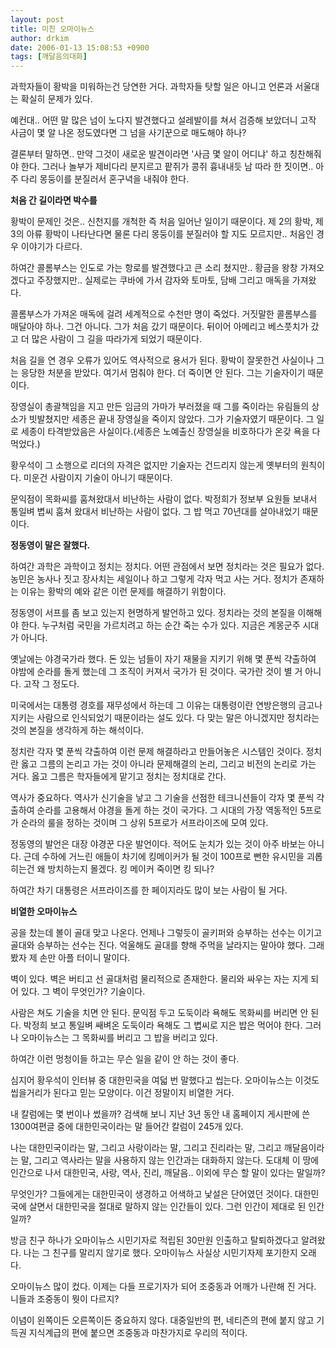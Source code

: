 ```yaml
---
layout: post
title: 미친 오마이뉴스
author: drkim
date: 2006-01-13 15:08:53 +0900
tags: [깨달음의대화]
---
```

  
과학자들이 황박을 미워하는건 당연한 거다. 과학자들 탓할 일은 아니고 언론과 서울대는 확실히 문제가 있다. 

예컨대.. 어떤 말 많은 넘이 노다지 발견했다고 설레발이를 쳐서 검증해 보았더니 고작 사금이 몇 알 나온 정도였다면 그 넘을 사기꾼으로 매도해야 하나? 

결론부터 말하면.. 만약 그것이 새로운 발견이라면 '사금 몇 알이 어디냐' 하고 칭찬해줘야 한다. 그러나 놀부가 제비다리 분지르고 팥쥐가 콩쥐 흉내내듯 남 따라 한 짓이면.. 아주 다리 몽둥이를 분질러서 혼구녁을 내줘야 한다. 



**처음 간 길이라면 박수를**

황박이 문제인 것은.. 신천지를 개척한 즉 처음 일어난 일이기 때문이다. 제 2의 황박, 제 3의 아류 황박이 나타난다면 물론 다리 몽둥이를 분질러야 할 지도 모르지만.. 처음인 경우 이야기가 다르다. 

하여간 콜롬부스는 인도로 가는 항로를 발견했다고 큰 소리 쳤지만.. 황금을 왕창 가져오겠다고 주장했지만.. 실제로는 쿠바에 가서 감자와 토마토, 담배 그리고 매독을 가져왔다. 

콜롬부스가 가져온 매독에 걸려 세계적으로 수천만 명이 죽었다. 거짓말한 콜롬부스를 매달아야 하나. 그건 아니다. 그가 처음 갔기 때문이다. 뒤이어 아메리고 베스풋치가 갔고 더 많은 사람이 그 길을 따라가게 되었기 때문이다. 

처음 길을 연 경우 오류가 있어도 역사적으로 용서가 된다. 황박이 잘못한건 사실이나 그는 응당한 처분을 받았다. 여기서 멈춰야 한다. 더 죽이면 안 된다. 그는 기술자이기 때문이다. 

장영실이 총괄책임을 지고 만든 임금의 가마가 부러졌을 때 그를 죽이라는 유림들의 상소가 빗발쳤지만 세종은 끝내 장영실을 죽이지 않았다. 그가 기술자였기 때문이다. 그 일로 세종이 타격받았음은 사실이다.(세종은 노예출신 장영실을 비호하다가 온갖 욕을 다 먹었다.)

황우석이 그 소행으로 리더의 자격은 없지만 기술자는 건드리지 않는게 옛부터의 원칙이다. 미운건 사람이지 기술이 아니기 때문이다. 

문익점이 목화씨를 훔쳐왔대서 비난하는 사람이 없다. 박정희가 정보부 요원들 보내서 통일벼 볍씨 훔쳐 왔대서 비난하는 사람이 없다. 그 밥 먹고 70년대를 살아내었기 때문이다. 



**정동영이 말은 잘했다.**

하여간 과학은 과학이고 정치는 정치다. 어떤 관점에서 보면 정치라는 것은 필요가 없다. 농민은 농사나 짓고 장사치는 세일이나 하고 그렇게 각자 먹고 사는 거다. 정치가 존재하는 이유는 황박의 예와 같은 이런 문제를 해결하기 위함이다. 

정동영이 서프를 좀 보고 있는지 현명하게 발언하고 있다. 정치라는 것의 본질을 이해해야 한다. 누구처럼 국민을 가르치려고 하는 순간 죽는 수가 있다. 지금은 계몽군주 시대가 아니다. 

옛날에는 야경국가라 했다. 돈 있는 넘들이 자기 재물을 지키기 위해 몇 푼씩 갹출하여 야밤에 순라를 돌게 했는데 그 조직이 커져서 국가가 된 것이다. 국가란 것이 별 거 아니다. 고작 그 정도다.

미국에서는 대통령 경호를 재무성에서 하는데 그 이유는 대통령이란 연방은행의 금고나 지키는 사람으로 인식되었기 때문이라는 설도 있다. 다 맞는 말은 아니겠지만 정치라는 것의 본질을 생각하게 하는 해석이다. 

정치란 각자 몇 푼씩 갹출하여 이런 문제 해결하라고 만들어놓은 시스템인 것이다. 정치란 옳고 그름의 논리고 가는 것이 아니라 문제해결의 논리, 그리고 비전의 논리로 가는 거다. 옳고 그름은 학자들에게 맡기고 정치는 정치대로 간다. 

역사가 중요하다. 역사가 신기술을 낳고 그 기술을 선점한 테크니션들이 각자 몇 푼씩 갹출하여 순라를 고용해서 야경을 돌게 하는 것이 국가다. 그 시대의 가장 역동적인 5프로가 순라의 룰을 정하는 것이며 그 상위 5프로가 서프라이즈에 모여 있다.

정동영의 발언은 대장 야경꾼 다운 발언이다. 적어도 눈치가 있는 것이 아주 바보는 아니다. 근데 수하에 거느린 애들이 차기에 킹메이커가 될 것이 100프로 뻔한 유시민을 괴롭히는건 왜 방치하는지 몰겠다. 킹 메이커 죽이면 킹 되나? 

하여간 차기 대통령은 서프라이즈를 한 페이지라도 많이 보는 사람이 될 거다. 



**비열한 오마이뉴스**

공을 찼는데 볼이 골대 맞고 나온다. 언제나 그렇듯이 골키퍼와 승부하는 선수는 이기고 골대와 승부하는 선수는 진다. 억울해도 골대를 향해 주먹을 날라지는 말아야 했다. 그래봤자 제 손만 아플 터이니 말이다. 

벽이 있다. 벽은 버티고 선 골대처럼 물리적으로 존재한다. 물리와 싸우는 자는 지게 되어 있다. 그 벽이 무엇인가? 기술이다. 

사람은 쳐도 기술을 치면 안 된다. 문익점 두고 도둑이라 욕해도 목화씨를 버리면 안 된다. 박정희 보고 통일벼 쌔벼온 도둑이라 욕해도 그 볍씨로 지은 밥은 먹어야 한다. 그러나 오마이뉴스는 그 목화씨를 버리고 그 밥을 버리고 있다. 

하여간 이런 멍청이들 하고는 무슨 일을 같이 안 하는 것이 좋다. 

심지어 황우석이 인터뷰 중 대한민국을 여덟 번 말했다고 씹는다. 오마이뉴스는 이것도 씹을거리가 된다고 믿는 모양이다. 이건 정말이지 비열한 거다. 

내 칼럼에는 몇 번이나 썼을까? 검색해 보니 지난 3년 동안 내 홈페이지 게시판에 쓴 1300여편글 중에 대한민국이라는 말 들어간 칼럼이 245개 있다. 

나는 대한민국이라는 말, 그리고 사랑이라는 말, 그리고 진리라는 말, 그리고 깨달음이라는 말, 그리고 역사라는 말을 사용하지 않는 인간과는 대화하지 않는다. 도대체 이 땅에 인간으로 나서 대한민국, 사랑, 역사, 진리, 깨달음.. 이외에 무슨 할 말이 있다는 말일까? 

무엇인가? 그들에게는 대한민국이 생경하고 어색하고 낯설은 단어였던 것이다. 대한민국에 살면서 대한민국을 절대로 말하지 않는 인간들이 있다. 그런 인간이 제대로 된 인간일까? 

방금 친구 하나가 오마이뉴스 시민기자로 적립된 30만원 인출하고 탈퇴하겠다고 알려왔다. 나는 그 친구를 말리지 않기로 했다. 오마이뉴스 사실상 시민기자제 포기한지 오래다. 

오마이뉴스 많이 컸다. 이제는 다들 프로기자가 되어 조중동과 어깨가 나란해 진 거다. 니들과 조중동이 뭣이 다르지?

이념이 왼쪽이든 오른쪽이든 중요하지 않다. 대중일반의 편, 네티즌의 편에 붙지 않고 기득권 지식계급의 편에 붙으면 조중동과 마찬가지로 우리의 적이다.